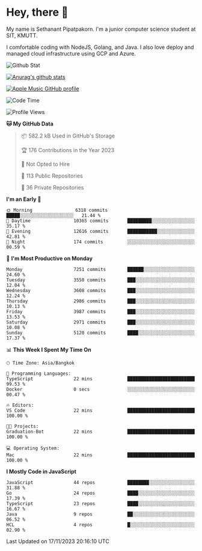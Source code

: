 # Hey, there 🙌
My name is Sethanant Pipatpakorn. I'm a junior computer science student at SIT, KMUTT.

I comfortable coding with NodeJS, Golang, and Java. I also love deploy and managed cloud infrastructure using GCP and Azure.

![Github Stat](https://github-profile-summary-cards.vercel.app/api/cards/profile-details?username=thetkpark&theme=dracula)

[![Anurag's github stats](https://github-readme-stats.vercel.app/api?username=thetkpark&count_private=true&show_icons=true&theme=tokyonight)](https://github.com/anuraghazra/github-readme-stats)

[![Apple Music GitHub profile](https://apple-music-github-profile.rayriffy.com/theme/light.svg?uid=000347.6120fcbefcb74cd59d65c108cc315787.1333)](https://github.com/rayriffy/apple-music-github-profile)

<!--START_SECTION:waka-->
![Code Time](http://img.shields.io/badge/Code%20Time-1%2C033%20hrs%2029%20mins-blue)

![Profile Views](http://img.shields.io/badge/Profile%20Views-0-blue)

**🐱 My GitHub Data** 

> 📦 582.2 kB Used in GitHub's Storage 
 > 
> 🏆 176 Contributions in the Year 2023
 > 
> 🚫 Not Opted to Hire
 > 
> 📜 113 Public Repositories 
 > 
> 🔑 36 Private Repositories 
 > 
**I'm an Early 🐤** 

```text
🌞 Morning                6318 commits        █████░░░░░░░░░░░░░░░░░░░░   21.44 % 
🌆 Daytime                10365 commits       █████████░░░░░░░░░░░░░░░░   35.17 % 
🌃 Evening                12616 commits       ███████████░░░░░░░░░░░░░░   42.81 % 
🌙 Night                  174 commits         ░░░░░░░░░░░░░░░░░░░░░░░░░   00.59 % 
```
📅 **I'm Most Productive on Monday** 

```text
Monday                   7251 commits        ██████░░░░░░░░░░░░░░░░░░░   24.60 % 
Tuesday                  3550 commits        ███░░░░░░░░░░░░░░░░░░░░░░   12.04 % 
Wednesday                3608 commits        ███░░░░░░░░░░░░░░░░░░░░░░   12.24 % 
Thursday                 2986 commits        ███░░░░░░░░░░░░░░░░░░░░░░   10.13 % 
Friday                   3987 commits        ███░░░░░░░░░░░░░░░░░░░░░░   13.53 % 
Saturday                 2971 commits        ███░░░░░░░░░░░░░░░░░░░░░░   10.08 % 
Sunday                   5120 commits        ████░░░░░░░░░░░░░░░░░░░░░   17.37 % 
```


📊 **This Week I Spent My Time On** 

```text
🕑︎ Time Zone: Asia/Bangkok

💬 Programming Languages: 
TypeScript               22 mins             █████████████████████████   99.53 % 
Docker                   0 secs              ░░░░░░░░░░░░░░░░░░░░░░░░░   00.47 % 

🔥 Editors: 
VS Code                  22 mins             █████████████████████████   100.00 % 

🐱‍💻 Projects: 
Graduation-Bot           22 mins             █████████████████████████   100.00 % 

💻 Operating System: 
Mac                      22 mins             █████████████████████████   100.00 % 
```

**I Mostly Code in JavaScript** 

```text
JavaScript               44 repos            ████████░░░░░░░░░░░░░░░░░   31.88 % 
Go                       24 repos            ████░░░░░░░░░░░░░░░░░░░░░   17.39 % 
TypeScript               23 repos            ████░░░░░░░░░░░░░░░░░░░░░   16.67 % 
Java                     9 repos             ██░░░░░░░░░░░░░░░░░░░░░░░   06.52 % 
HCL                      4 repos             █░░░░░░░░░░░░░░░░░░░░░░░░   02.90 % 
```




 Last Updated on 17/11/2023 20:16:10 UTC
<!--END_SECTION:waka-->
